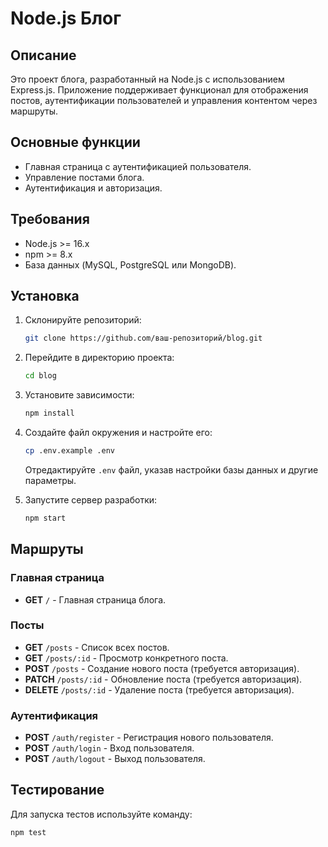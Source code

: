 # Node.js Блог

## Описание

Это проект блога, разработанный на Node.js с использованием Express.js. Приложение поддерживает функционал для отображения постов, аутентификации пользователей и управления контентом через маршруты.

## Основные функции

- Главная страница с аутентификацией пользователя.
- Управление постами блога.
- Аутентификация и авторизация.

## Требования

- Node.js >= 16.x
- npm >= 8.x
- База данных (MySQL, PostgreSQL или MongoDB).

## Установка

1. Склонируйте репозиторий:
   ```bash
   git clone https://github.com/ваш-репозиторий/blog.git
   ```

2. Перейдите в директорию проекта:
   ```bash
   cd blog
   ```

3. Установите зависимости:
   ```bash
   npm install
   ```

4. Создайте файл окружения и настройте его:
   ```bash
   cp .env.example .env
   ```
   Отредактируйте `.env` файл, указав настройки базы данных и другие параметры.

5. Запустите сервер разработки:
   ```bash
   npm start
   ```

## Маршруты

### Главная страница

- **GET** `/` - Главная страница блога.

### Посты

- **GET** `/posts` - Список всех постов.
- **GET** `/posts/:id` - Просмотр конкретного поста.
- **POST** `/posts` - Создание нового поста (требуется авторизация).
- **PATCH** `/posts/:id` - Обновление поста (требуется авторизация).
- **DELETE** `/posts/:id` - Удаление поста (требуется авторизация).

### Аутентификация

- **POST** `/auth/register` - Регистрация нового пользователя.
- **POST** `/auth/login` - Вход пользователя.
- **POST** `/auth/logout` - Выход пользователя.

## Тестирование

Для запуска тестов используйте команду:
```bash
npm test
